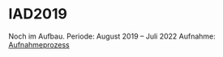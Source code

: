 # IAD2019
Noch im Aufbau.
Periode: August 2019 – Juli 2022
Aufnahme: [Aufnahmeprozess](https://github.com/logrinto/IAD/wiki/Aufnahmeprozess)
